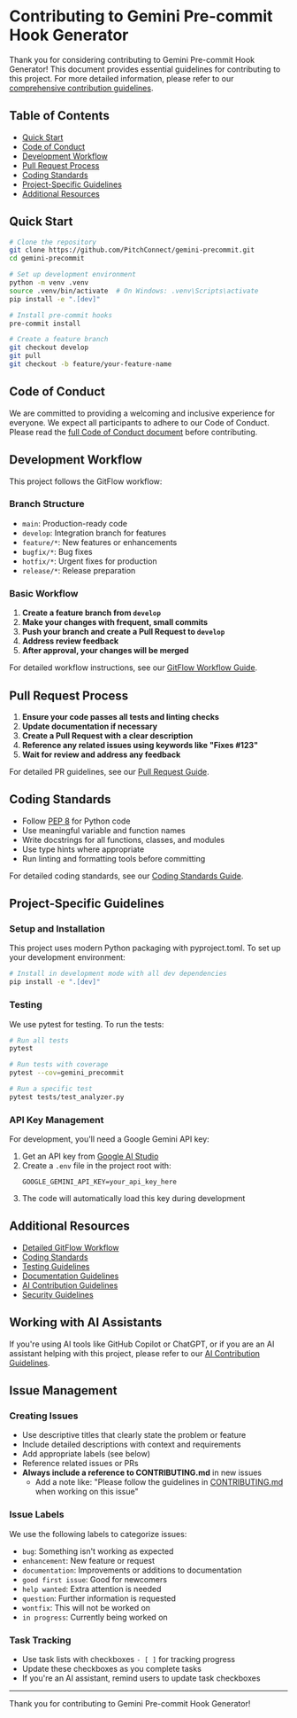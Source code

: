# Contributing to Gemini Pre-commit Hook Generator

Thank you for considering contributing to Gemini Pre-commit Hook Generator! This document provides essential guidelines for contributing to this project. For more detailed information, please refer to our [comprehensive contribution guidelines](https://github.com/PitchConnect/contribution-guidelines).

## Table of Contents

- [Quick Start](#quick-start)
- [Code of Conduct](#code-of-conduct)
- [Development Workflow](#development-workflow)
- [Pull Request Process](#pull-request-process)
- [Coding Standards](#coding-standards)
- [Project-Specific Guidelines](#project-specific-guidelines)
- [Additional Resources](#additional-resources)

## Quick Start

```bash
# Clone the repository
git clone https://github.com/PitchConnect/gemini-precommit.git
cd gemini-precommit

# Set up development environment
python -m venv .venv
source .venv/bin/activate  # On Windows: .venv\Scripts\activate
pip install -e ".[dev]"

# Install pre-commit hooks
pre-commit install

# Create a feature branch
git checkout develop
git pull
git checkout -b feature/your-feature-name
```

## Code of Conduct

We are committed to providing a welcoming and inclusive experience for everyone. We expect all participants to adhere to our Code of Conduct. Please read the [full Code of Conduct document](https://github.com/PitchConnect/contribution-guidelines/blob/main/CODE_OF_CONDUCT.md) before contributing.

## Development Workflow

This project follows the GitFlow workflow:

### Branch Structure

- `main`: Production-ready code
- `develop`: Integration branch for features
- `feature/*`: New features or enhancements
- `bugfix/*`: Bug fixes
- `hotfix/*`: Urgent fixes for production
- `release/*`: Release preparation

### Basic Workflow

1. **Create a feature branch from `develop`**
2. **Make your changes with frequent, small commits**
3. **Push your branch and create a Pull Request to `develop`**
4. **Address review feedback**
5. **After approval, your changes will be merged**

For detailed workflow instructions, see our [GitFlow Workflow Guide](https://github.com/PitchConnect/contribution-guidelines/blob/main/workflow.md).

## Pull Request Process

1. **Ensure your code passes all tests and linting checks**
2. **Update documentation if necessary**
3. **Create a Pull Request with a clear description**
4. **Reference any related issues using keywords like "Fixes #123"**
5. **Wait for review and address any feedback**

For detailed PR guidelines, see our [Pull Request Guide](https://github.com/PitchConnect/contribution-guidelines/blob/main/pull-requests.md).

## Coding Standards

- Follow [PEP 8](https://www.python.org/dev/peps/pep-0008/) for Python code
- Use meaningful variable and function names
- Write docstrings for all functions, classes, and modules
- Use type hints where appropriate
- Run linting and formatting tools before committing

For detailed coding standards, see our [Coding Standards Guide](https://github.com/PitchConnect/contribution-guidelines/blob/main/coding-standards.md).

## Project-Specific Guidelines

### Setup and Installation

This project uses modern Python packaging with pyproject.toml. To set up your development environment:

```bash
# Install in development mode with all dev dependencies
pip install -e ".[dev]"
```

### Testing

We use pytest for testing. To run the tests:

```bash
# Run all tests
pytest

# Run tests with coverage
pytest --cov=gemini_precommit

# Run a specific test
pytest tests/test_analyzer.py
```

### API Key Management

For development, you'll need a Google Gemini API key:

1. Get an API key from [Google AI Studio](https://makersuite.google.com/app/apikey)
2. Create a `.env` file in the project root with:
   ```
   GOOGLE_GEMINI_API_KEY=your_api_key_here
   ```
3. The code will automatically load this key during development

## Additional Resources

- [Detailed GitFlow Workflow](https://github.com/PitchConnect/contribution-guidelines/blob/main/workflow.md)
- [Coding Standards](https://github.com/PitchConnect/contribution-guidelines/blob/main/coding-standards.md)
- [Testing Guidelines](https://github.com/PitchConnect/contribution-guidelines/blob/main/testing.md)
- [Documentation Guidelines](https://github.com/PitchConnect/contribution-guidelines/blob/main/documentation.md)
- [AI Contribution Guidelines](https://github.com/PitchConnect/contribution-guidelines/blob/main/ai-guidelines.md)
- [Security Guidelines](https://github.com/PitchConnect/contribution-guidelines/blob/main/security.md)

## Working with AI Assistants

If you're using AI tools like GitHub Copilot or ChatGPT, or if you are an AI assistant helping with this project, please refer to our [AI Contribution Guidelines](https://github.com/PitchConnect/contribution-guidelines/blob/main/ai-guidelines.md).

## Issue Management

### Creating Issues

- Use descriptive titles that clearly state the problem or feature
- Include detailed descriptions with context and requirements
- Add appropriate labels (see below)
- Reference related issues or PRs
- **Always include a reference to CONTRIBUTING.md** in new issues
  - Add a note like: "Please follow the guidelines in [CONTRIBUTING.md](../CONTRIBUTING.md) when working on this issue"

### Issue Labels

We use the following labels to categorize issues:

- `bug`: Something isn't working as expected
- `enhancement`: New feature or request
- `documentation`: Improvements or additions to documentation
- `good first issue`: Good for newcomers
- `help wanted`: Extra attention is needed
- `question`: Further information is requested
- `wontfix`: This will not be worked on
- `in progress`: Currently being worked on

### Task Tracking

- Use task lists with checkboxes `- [ ]` for tracking progress
- Update these checkboxes as you complete tasks
- If you're an AI assistant, remind users to update task checkboxes

---

Thank you for contributing to Gemini Pre-commit Hook Generator!
